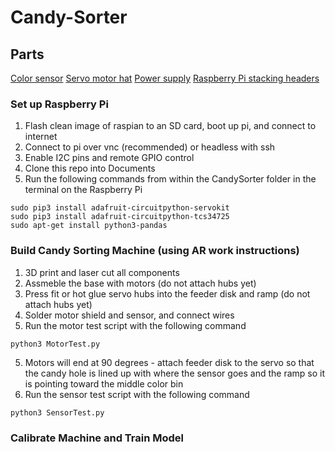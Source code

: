 # Candy-Sorter

## Parts
[Color sensor](https://learn.adafruit.com/assets/59109)
[Servo motor hat](https://www.adafruit.com/product/2327?gclid=CjwKCAjw87SHBhBiEiwAukSeUXhnyrBdVb3wdNFaqTztPAIurUUoyuI3_6jCyiNULFe7ilsiTvhqtRoCTJgQAvD_BwE)
[Power supply](https://www.adafruit.com/product/276)
[Raspberry Pi stacking headers](https://www.adafruit.com/product/2223)

### Set up Raspberry Pi
1. Flash clean image of raspian to an SD card, boot up pi, and connect to internet
2. Connect to pi over vnc (recommended) or headless with ssh
3. Enable I2C pins and remote GPIO control
4. Clone this repo into Documents
5. Run the following commands from within the CandySorter folder in the terminal on the Raspberry Pi
```
sudo pip3 install adafruit-circuitpython-servokit
sudo pip3 install adafruit-circuitpython-tcs34725
sudo apt-get install python3-pandas
```

### Build Candy Sorting Machine (using AR work instructions)
1. 3D print and laser cut all components 
2. Assmeble the base with motors (do not attach hubs yet)
3. Press fit or hot glue servo hubs into the feeder disk and ramp (do not attach hubs yet)
4. Solder motor shield and sensor, and connect wires
5. Run the motor test script with the following command
```
python3 MotorTest.py
```
5. Motors will end at 90 degrees - attach feeder disk to the servo so that the candy hole is lined up with where the sensor goes and the ramp so it is pointing toward the middle color bin
6. Run the sensor test script with the following command
```
python3 SensorTest.py
```

### Calibrate Machine and Train Model
